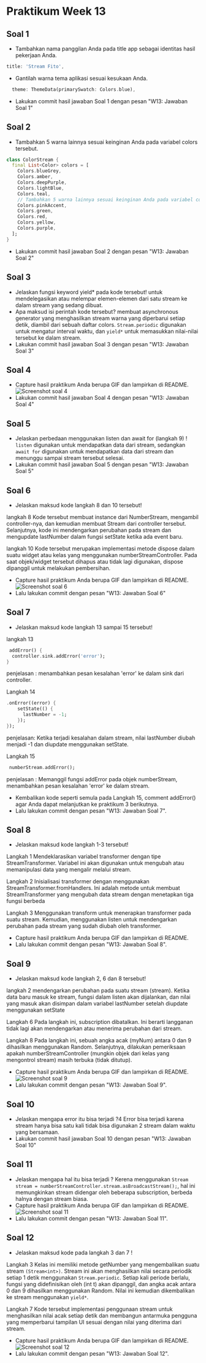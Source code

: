 # Praktikum Week 13

## Soal 1

* Tambahkan nama panggilan Anda pada title app sebagai identitas hasil pekerjaan Anda.
```dart
title: 'Stream Fito',
```
* Gantilah warna tema aplikasi sesuai kesukaan Anda.
```dart
  theme: ThemeData(primarySwatch: Colors.blue),
```
* Lakukan commit hasil jawaban Soal 1 dengan pesan "W13: Jawaban Soal 1"

## Soal 2

* Tambahkan 5 warna lainnya sesuai keinginan Anda pada variabel colors tersebut.
```dart
class ColorStream {
  final List<Color> colors = [
    Colors.blueGrey,
    Colors.amber,
    Colors.deepPurple,
    Colors.lightBlue,
    Colors.teal,
    // Tambahkan 5 warna lainnya sesuai keinginan Anda pada variabel colors tersebut.
    Colors.pinkAccent,
    Colors.green,
    Colors.red,
    Colors.yellow,
    Colors.purple,
  ];
}
```
* Lakukan commit hasil jawaban Soal 2 dengan pesan "W13: Jawaban Soal 2"

## Soal 3

* Jelaskan fungsi keyword yield* pada kode tersebut!
untuk mendelegasikan atau melempar elemen-elemen dari satu stream ke dalam stream yang sedang dibuat. 
* Apa maksud isi perintah kode tersebut?
membuat asynchronous generator yang menghasilkan stream warna yang diperbarui setiap detik, diambil dari sebuah daftar colors. `Stream.periodic` digunakan untuk mengatur interval waktu, dan `yield*` untuk memasukkan nilai-nilai tersebut ke dalam stream.
* Lakukan commit hasil jawaban Soal 3 dengan pesan "W13: Jawaban Soal 3"

## Soal 4

* Capture hasil praktikum Anda berupa GIF dan lampirkan di README.
![Screenshot soal 4](docs/prak1_no4.gif)
* Lakukan commit hasil jawaban Soal 4 dengan pesan "W13: Jawaban Soal 4"

## Soal 5

* Jelaskan perbedaan menggunakan listen dan await for (langkah 9) !
`listen` digunakan untuk mendapatkan data dari stream, sedangkan `await for` digunakan untuk mendapatkan data dari stream dan menunggu sampai stream tersebut selesai.
* Lakukan commit hasil jawaban Soal 5 dengan pesan "W13: Jawaban Soal 5"

## Soal 6

* Jelaskan maksud kode langkah 8 dan 10 tersebut!

langkah 8
Kode tersebut membuat instance dari NumberStream, mengambil controller-nya, dan kemudian membuat Stream dari controller tersebut. Selanjutnya, kode ini mendengarkan perubahan pada stream dan mengupdate lastNumber dalam fungsi setState ketika ada event baru.

langkah 10
Kode tersebut merupakan implementasi metode dispose dalam suatu widget atau kelas yang menggunakan numberStreamController. Pada saat objek/widget tersebut dihapus atau tidak lagi digunakan, dispose dipanggil untuk melakukan pembersihan. 
* Capture hasil praktikum Anda berupa GIF dan lampirkan di README.
![Screenshot soal 6](docs/prak2_no6.gif)
* Lalu lakukan commit dengan pesan "W13: Jawaban Soal 6"

## Soal 7

* Jelaskan maksud kode langkah 13 sampai 15 tersebut!

langkah 13
```dart
 addError() {
  controller.sink.addError('error');
}
```
penjelasan : menambahkan pesan kesalahan 'error' ke dalam sink dari controller.

Langkah 14
```dart
.onError((error) {
    setState(() {
      lastNumber = -1;
    });
});
```

penjelasan: Ketika terjadi kesalahan dalam stream, nilai lastNumber diubah menjadi -1 dan diupdate menggunakan setState.

Langkah 15
```dart
 numberStream.addError();
```

penjelasan : Memanggil fungsi addError pada objek numberStream, menambahkan pesan kesalahan 'error' ke dalam stream.

* Kembalikan kode seperti semula pada Langkah 15, comment addError() agar Anda dapat melanjutkan ke praktikum 3 berikutnya.
* Lalu lakukan commit dengan pesan "W13: Jawaban Soal 7".

## Soal 8

* Jelaskan maksud kode langkah 1-3 tersebut!

Langkah 1
Mendeklarasikan variabel transformer dengan tipe StreamTransformer. Variabel ini akan digunakan untuk mengubah atau memanipulasi data yang mengalir melalui stream.

Langkah 2
Inisialisasi transformer dengan menggunakan StreamTransformer.fromHandlers. Ini adalah metode untuk membuat StreamTransformer yang mengubah data stream dengan menetapkan tiga fungsi berbeda

Langkah 3
Menggunakan transform untuk menerapkan transformer pada suatu stream. Kemudian, menggunakan listen untuk mendengarkan perubahan pada stream yang sudah diubah oleh transformer.

* Capture hasil praktikum Anda berupa GIF dan lampirkan di README.
* Lalu lakukan commit dengan pesan "W13: Jawaban Soal 8".

## Soal 9

* Jelaskan maksud kode langkah 2, 6 dan 8 tersebut!

langkah 2
mendengarkan perubahan pada suatu stream (stream). Ketika data baru masuk ke stream, fungsi dalam listen akan dijalankan, dan nilai yang masuk akan disimpan dalam variabel lastNumber setelah diupdate menggunakan setState

Langkah 6
Pada langkah ini, subscription dibatalkan. Ini berarti langganan tidak lagi akan mendengarkan atau menerima perubahan dari stream. 

Langkah 8
Pada langkah ini, sebuah angka acak (myNum) antara 0 dan 9 dihasilkan menggunakan Random. Selanjutnya, dilakukan pemeriksaan apakah numberStreamController (mungkin objek dari kelas yang mengontrol stream) masih terbuka (tidak ditutup).

* Capture hasil praktikum Anda berupa GIF dan lampirkan di README.
![Screenshot soal 9](docs/prak4_no9.gif)
* Lalu lakukan commit dengan pesan "W13: Jawaban Soal 9".

## Soal 10

* Jelaskan mengapa error itu bisa terjadi ?4
Error bisa terjadi karena stream hanya bisa satu kali tidak bisa digunakan 2 stream dalam waktu yang bersamaan.
* Lakukan commit hasil jawaban Soal 10 dengan pesan "W13: Jawaban Soal 10"

## Soal 11

* Jelaskan mengapa hal itu bisa terjadi ?
Kerena menggunakan `Stream stream = numberStreamController.stream.asBroadcastStream();`, hal ini memungkinkan stream didengar oleh beberapa subscription, berbeda halnya dengan stream biasa.
* Capture hasil praktikum Anda berupa GIF dan lampirkan di README.
![Screenshot soal 11](docs/prak5_no11.gif)
* Lalu lakukan commit dengan pesan "W13: Jawaban Soal 11".

## Soal 12

* Jelaskan maksud kode pada langkah 3 dan 7 !

Langkah 3
Kelas ini memiliki metode getNumber yang mengembalikan suatu stream `(Stream<int>)`. Stream ini akan menghasilkan nilai secara periodik setiap 1 detik menggunakan `Stream.periodic`. Setiap kali periode berlalu, fungsi yang didefinisikan oleh (int t) akan dipanggil, dan angka acak antara 0 dan 9 dihasilkan menggunakan Random. Nilai ini kemudian dikembalikan ke stream menggunakan `yield*`.

Langkah 7 
Kode tersebut implementasi penggunaan stream untuk menghasilkan nilai acak setiap detik dan membangun antarmuka pengguna yang memperbarui tampilan UI sesuai dengan nilai yang diterima dari stream.
* Capture hasil praktikum Anda berupa GIF dan lampirkan di README.
![Screenshot soal 12](docs/prak6_no12.gif)
* Lalu lakukan commit dengan pesan "W13: Jawaban Soal 12".


